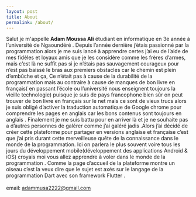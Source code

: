 ```yaml
---
layout: post
title: About
permalink: /about/
---
```


Salut je m'appelle **Adam Moussa Ali** étudiant en informatique en 3e année à l’université de Ngaoundéré . Depuis l’année dernière j’étais passionné par la programmation alors je me suis lancé à apprendre certes j’ai eu de l’aide de mes fidèles et loyaux amis que je les considère comme les frères d’armes, mais c’est là ne suffit pas si je n’étais pas sauvagement courageux pour n’est pas baissé le bras aux premiers obstacles car le chemin est plein d’embûche et ça, Ce n’était pas à cause de la durabilité de la programmation mais au contraire à cause de manques de bon livre en français( en passant l’école ou l’université nous enseignent toujours la vieille technologie) puisque je suis de pays francophone bien sûr on peut trouver de bon livre en français sur le net mais ce sont de vieux trucs alors je suis obligé d’activer la traduction automatique de Google chrome pour comprendre les pages en anglais car les bons contenus sont toujours en anglais . Finalement je me suis battu pour en arriver là et je ne souhaite pas a d’autres personnes de galérer comme j’ai galéré jadis .Alors j’ai décidé de créer cette plateforme pour partager en versions anglaise et française c’est que j’ai pris durant cette merveilleuse quête de la connaissance dans le monde de la programmation. Ici on parlera le plus souvent voire tous les jours du développement mobile(développement des applications Android & iOS) croyais moi vous allez apprendre à voler dans le monde de la programmation . Comme la page d’accueil de la plateforme montre un oiseau c’est la veux dire que le sujet est axés sur le langage de la programmation Dart avec son framework Flutter .<br><br>email: adammusa2222@gmail.com